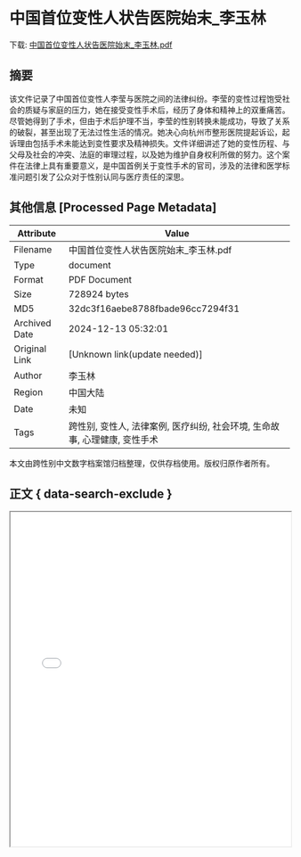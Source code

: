 # 中国首位变性人状告医院始末_李玉林

<!-- tcd_download_link -->
下载: <a href="../中国首位变性人状告医院始末_李玉林.pdf" download>中国首位变性人状告医院始末_李玉林.pdf</a>
<!-- tcd_download_link_end -->

## 摘要

<!-- tcd_abstract -->
该文件记录了中国首位变性人李莹与医院之间的法律纠纷。李莹的变性过程饱受社会的质疑与家庭的压力，她在接受变性手术后，经历了身体和精神上的双重痛苦。尽管她得到了手术，但由于术后护理不当，李莹的性别转换未能成功，导致了关系的破裂，甚至出现了无法过性生活的情况。她决心向杭州市整形医院提起诉讼，起诉理由包括手术未能达到变性要求及精神损失。文件详细讲述了她的变性历程、与父母及社会的冲突、法庭的审理过程，以及她为维护自身权利所做的努力。这个案件在法律上具有重要意义，是中国首例关于变性手术的官司，涉及的法律和医学标准问题引发了公众对于性别认同与医疗责任的深思。

<!-- tcd_abstract_end -->

## 其他信息 [Processed Page Metadata]

| Attribute       | Value                                  |
|-----------------|----------------------------------------|
| Filename        | 中国首位变性人状告医院始末_李玉林.pdf                             |
| Type            | document                                 |
| Format          | PDF Document                               |
| Size            | 728924 bytes                           |
| MD5             | 32dc3f16aebe8788fbade96cc7294f31                                  |
| Archived Date   | 2024-12-13 05:32:01                             |
| Original Link   | [Unknown link(update needed)]                         |
| Author          | 李玉林                               |
| Region          | 中国大陆                               |
| Date            | 未知                                 |
| Tags            | 跨性别, 变性人, 法律案例, 医疗纠纷, 社会环境, 生命故事, 心理健康, 变性手术                                 |

本文由跨性别中文数字档案馆归档整理，仅供存档使用。版权归原作者所有。


## 正文 { data-search-exclude }

<!-- tcd_main_text -->
<iframe src="../中国首位变性人状告医院始末_李玉林.pdf" width="100%" height="600px">
    <p>无法显示PDF，请下载查看。</p>
</iframe>
<!-- tcd_main_text_end -->

